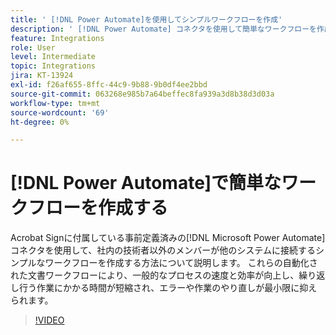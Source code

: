 ```yaml
---
title: ' [!DNL Power Automate]を使用してシンプルワークフローを作成'
description: ' [!DNL Power Automate] コネクタを使用して簡単なワークフローを作成する方法を説明します'
feature: Integrations
role: User
level: Intermediate
topic: Integrations
jira: KT-13924
exl-id: f26af655-8ffc-44c9-9b88-9b0df4ee2bbd
source-git-commit: 063268e985b7a64beffec8fa939a3d8b38d3d03a
workflow-type: tm+mt
source-wordcount: '69'
ht-degree: 0%

---
```


# [!DNL Power Automate]で簡単なワークフローを作成する

Acrobat Signに付属している事前定義済みの[!DNL Microsoft Power Automate]コネクタを使用して、社内の技術者以外のメンバーが他のシステムに接続するシンプルなワークフローを作成する方法について説明します。 これらの自動化された文書ワークフローにより、一般的なプロセスの速度と効率が向上し、繰り返し行う作業にかかる時間が短縮され、エラーや作業のやり直しが最小限に抑えられます。


>[!VIDEO](https://video.tv.adobe.com/v/3437910?quality=12&learn=on&hidetitle=true&captions=jpn)
